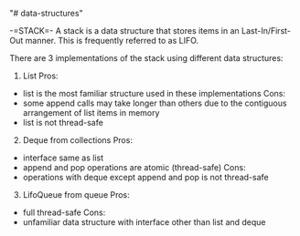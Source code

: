 "# data-structures" 

-=STACK=-
A stack is a data structure that stores items in an Last-In/First-Out manner. This is frequently referred to as LIFO.

There are 3 implementations of the stack using different data structures:

1. List
Pros:
- list is the most familiar structure used in these implementations
Cons:
- some append calls may take longer than others due to the contiguous arrangement of list items in memory
- list is not thread-safe

2. Deque from collections
Pros:
- interface same as list
- append and pop operations are atomic (thread-safe)
Cons:
- operations with deque except append and pop is not thread-safe

3. LifoQueue from queue
Pros:
- full thread-safe
Cons:
- unfamiliar data structure with interface other than list and deque